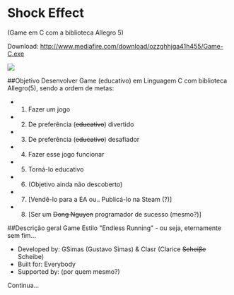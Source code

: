 # Shock Effect 
(Game em C com a biblioteca Allegro 5)

Download: <http://www.mediafire.com/download/ozzghhjga41h455/Game-C.exe>

![](https://raw.githubusercontent.com/GSimas/Game-C/master/Game-C/images/PromoPoster.png)

##Objetivo
Desenvolver Game (educativo) em Linguagem C com biblioteca Allegro(5), sendo a ordem de metas:
* 1. Fazer um jogo
* 2. De preferência (~~educativo~~) divertido
* 3. De preferência (~~educativo~~) desafiador
* 4. Fazer esse jogo funcionar
* 5. Torná-lo educativo
* 6. (Objetivo ainda não descoberto)
* 7. [Vendê-lo para a EA ou.. Publicá-lo na Steam (?)]
* 8. [Ser um ~~Dong Nguyen~~ programador de sucesso (mesmo?)]

##Descrição geral
Game Estilo "Endless Running" - ou seja, eternamente sem fim...

* Developed by: GSimas (Gustavo Simas) & Clasr (Clarice ~~Scheiβe~~ Scheibe)
* Built for: Everybody
* Supported by: (por quem mesmo?)






Continua...
